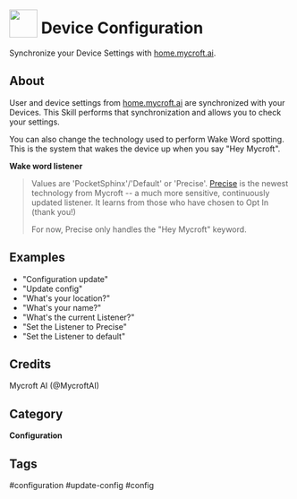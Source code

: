 # <img src='https://rawgithub.com/FortAwesome/Font-Awesome/master/advanced-options/raw-svg/solid/cogs.svg' card_color='#22a7f0' width='50' height='50' style='vertical-align:bottom'/> Device Configuration
Synchronize your Device Settings with [home.mycroft.ai](https://home.mycroft.ai).

## About 
User and device settings from [home.mycroft.ai](https://home.mycroft.ai) are
synchronized with your Devices.  This Skill performs that synchronization and
allows you to check your settings.

You can also change the technology used to perform Wake Word spotting.  This is
the system that wakes the device up when you say "Hey Mycroft".

__Wake word listener__
> Values are 'PocketSphinx'/'Default' or 'Precise'.
> [Precise](https://mycroft.ai/documentation/precise) is the newest technology from Mycroft -- a much more sensitive,
> continuously updated listener.  It learns from those who have chosen to
> Opt In (thank you!)
>
> For now, Precise only handles the "Hey Mycroft" keyword.

## Examples 
* "Configuration update"
* "Update config"
* "What's your location?"
* "What's your name?"
* "What's the current Listener?"
* "Set the Listener to Precise"
* "Set the Listener to default"

## Credits 
Mycroft AI (@MycroftAI)

## Category
**Configuration**

## Tags
#configuration
#update-config
#config
